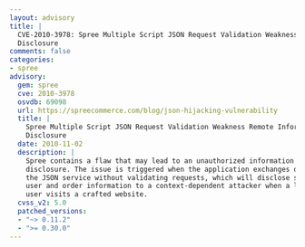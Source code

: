 ```yaml
---
layout: advisory
title: |
  CVE-2010-3978: Spree Multiple Script JSON Request Validation Weakness Remote Information
  Disclosure
comments: false
categories:
- spree
advisory:
  gem: spree
  cve: 2010-3978
  osvdb: 69098
  url: https://spreecommerce.com/blog/json-hijacking-vulnerability
  title: |
    Spree Multiple Script JSON Request Validation Weakness Remote Information
    Disclosure
  date: 2010-11-02
  description: |
    Spree contains a flaw that may lead to an unauthorized information
    disclosure. The issue is triggered when the application exchanges data using
    the JSON service without validating requests, which will disclose sensitive
    user and order information to a context-dependent attacker when a logged-in
    user visits a crafted website.
  cvss_v2: 5.0
  patched_versions:
  - "~> 0.11.2"
  - ">= 0.30.0"
---
```

